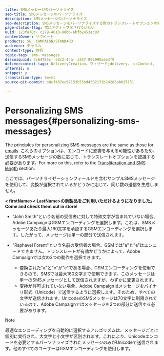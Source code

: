 ```yaml
---
title: SMSメッセージのパーソナライズ
seo-title: SMSメッセージのパーソナライズ
description: SMSメッセージのパーソナライズ
seo-description: SMSメッセージをパーソナライズする際のトランスレートオプションの特異性を検出します。
page-status-flag: 常にアクティブ化されていない
uuid: 123fe70c- c279-40a3-88b6-6bfb2453ec83
contentOwner: サウビート
products: SG_ CAMPAIGN/STANDARD
audience: チャネル
content-type: 参照
topic-tags: sms- messages
discoiquuid: 7c64785c- e3c2-4ca- a547-002990aae3f9
delivercontext-tags: DeliveryCreation，ウィザード;delivery， ssContent， back;delivery， ssContent， back
internal: n
snippet: y
translation-type: tm+mt
source-git-commit: b0cf437ec97153b53bd4502171b24286abb25731

---
```



# Personalizing SMS messages{#personalizing-sms-messages}

The principles for personalizing SMS messages are the same as those for [emails](../../designing/using/inserting-a-personalization-field.md). これらのオプションは、エンコードに影響を与える可能性があるため、送信するSMSメッセージの数に応じて、トランスレートオプションを認識する必要があります。For more on this, refer to the [Transliteration and SMS length](../../administration/using/configuring-sms-channel.md#sms-encoding--length-and-transliteration) section.

ここでは、パーソナライゼーションフィールドを含むサンプルSMSメッセージを使用して、変換が選択されているかどうかに応じて、同じ数の送信を生成しません。

**&lt; firstName&gt;&lt; LastName&gt;の新製品をご利用いただけるようになりました。Come and check them out in store!**

* "John Smith"という名前の受信者に対して特殊文字が含まれていない場合、Adobe CampaignはGSMエンコーディングを選択します。これは、SMSメッセージあたり最大160文字を承認するGSMエンコーディングを選択します。したがって、メッセージは単一の部分で送信されます。
* "Raphavel Forent"という名前の受信者の場合、GSMでは"a"と"e"はエンコードできません。トランスレートが有効かどうかによって、Adobe Campaignでは次の2つの動作を選択できます。

   * 変換された"a"と"o"が"e"である場合、GSMエンコーディングを使用できるので、SMSでは最大160文字まで使用できます。このメッセージは単一のSMSメッセージとして送信されますが、わずかに変更されます。
   * 変換が許可されていない場合、Adobe Campaignはメッセージをバイナリ形式（Unicode）で送信するように選択します。そのため、すべての文字が送信されます。UnicodeのSMSメッセージは70文字に制限されているので、Adobe Campaignではメッセージを2つの部分に送信する必要があります。

>[!NOTE]
>
>最適なエンコーディングを自動的に選択するアルゴリズムは、メッセージごとに個別に実行され、大文字と小文字が区別されます。これにより、Unicodeエンコードを必要とするパーソナライズされたメッセージのみがUnicodeで送信されます。他のすべてのユーザーはGSMエンコーディングを使用します。

